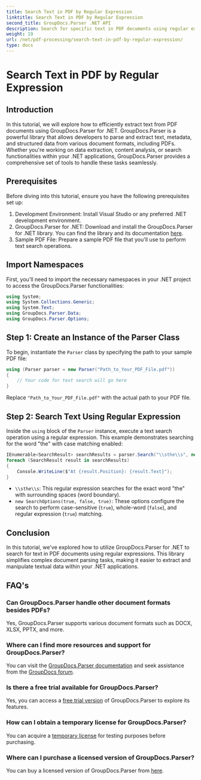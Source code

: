 ```yaml
---
title: Search Text in PDF by Regular Expression
linktitle: Search Text in PDF by Regular Expression
second_title: GroupDocs.Parser .NET API
description: Search for specific text in PDF documents using regular expressions with GroupDocs.Parser. Extract, analyze, and manipulate PDF text effortlessly.
weight: 19
url: /net/pdf-processing/search-text-in-pdf-by-regular-expression/
type: docs
---
```

# Search Text in PDF by Regular Expression

## Introduction
In this tutorial, we will explore how to efficiently extract text from PDF documents using GroupDocs.Parser for .NET. GroupDocs.Parser is a powerful library that allows developers to parse and extract text, metadata, and structured data from various document formats, including PDFs. Whether you're working on data extraction, content analysis, or search functionalities within your .NET applications, GroupDocs.Parser provides a comprehensive set of tools to handle these tasks seamlessly.
## Prerequisites
Before diving into this tutorial, ensure you have the following prerequisites set up:
1. Development Environment: Install Visual Studio or any preferred .NET development environment.
2. GroupDocs.Parser for .NET: Download and install the GroupDocs.Parser for .NET library. You can find the library and its documentation [here](https://releases.groupdocs.com/parser/net/).
3. Sample PDF File: Prepare a sample PDF file that you'll use to perform text search operations.

## Import Namespaces
First, you'll need to import the necessary namespaces in your .NET project to access the GroupDocs.Parser functionalities:
```csharp
using System;
using System.Collections.Generic;
using System.Text;
using GroupDocs.Parser.Data;
using GroupDocs.Parser.Options;
```
## Step 1: Create an Instance of the Parser Class
To begin, instantiate the `Parser` class by specifying the path to your sample PDF file:
```csharp
using (Parser parser = new Parser("Path_to_Your_PDF_File.pdf"))
{
    // Your code for text search will go here
}
```
Replace `"Path_to_Your_PDF_File.pdf"` with the actual path to your PDF file.
## Step 2: Search Text Using Regular Expression
Inside the `using` block of the `Parser` instance, execute a text search operation using a regular expression. This example demonstrates searching for the word "the" with case matching enabled:
```csharp
IEnumerable<SearchResult> searchResults = parser.Search("\\sthe\\s", new SearchOptions(true, false, true));
foreach (SearchResult result in searchResults)
{
    Console.WriteLine($"At {result.Position}: {result.Text}");
}
```
- `\\sthe\\s`: This regular expression searches for the exact word "the" with surrounding spaces (word boundary).
- `new SearchOptions(true, false, true)`: These options configure the search to perform case-sensitive (`true`), whole-word (`false`), and regular expression (`true`) matching.

## Conclusion
In this tutorial, we've explored how to utilize GroupDocs.Parser for .NET to search for text in PDF documents using regular expressions. This library simplifies complex document parsing tasks, making it easier to extract and manipulate textual data within your .NET applications.

## FAQ's
### Can GroupDocs.Parser handle other document formats besides PDFs?
Yes, GroupDocs.Parser supports various document formats such as DOCX, XLSX, PPTX, and more.
### Where can I find more resources and support for GroupDocs.Parser?
You can visit the [GroupDocs.Parser documentation](https://tutorials.groupdocs.com/parser/net/) and seek assistance from the [GroupDocs forum](https://forum.groupdocs.com/c/parser/17).
### Is there a free trial available for GroupDocs.Parser?
Yes, you can access a [free trial version](https://releases.groupdocs.com/) of GroupDocs.Parser to explore its features.
### How can I obtain a temporary license for GroupDocs.Parser?
You can acquire a [temporary license](https://purchase.groupdocs.com/temporary-license/) for testing purposes before purchasing.
### Where can I purchase a licensed version of GroupDocs.Parser?
You can buy a licensed version of GroupDocs.Parser from [here](https://purchase.groupdocs.com/buy).

